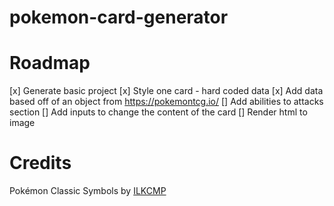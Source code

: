 # pokemon-card-generator

# Roadmap

[x] Generate basic project
[x] Style one card - hard coded data
[x] Add data based off of an object from https://pokemontcg.io/
[] Add abilities to attacks section
[] Add inputs to change the content of the card
[] Render html to image

# Credits

Pokémon Classic Symbols by [ILKCMP](https://www.deviantart.com/ilkcmp)